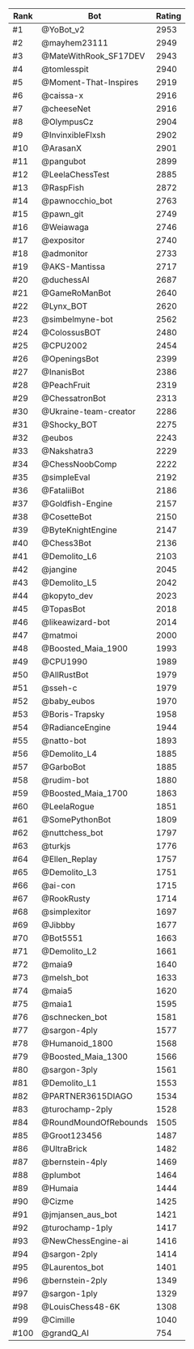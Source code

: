 Rank|Bot|Rating
---|---|---
#1|@YoBot_v2|2953
#2|@mayhem23111|2949
#3|@MateWithRook_SF17DEV|2943
#4|@tomlesspit|2940
#5|@Moment-That-Inspires|2919
#6|@caissa-x|2916
#7|@cheeseNet|2916
#8|@OlympusCz|2904
#9|@InvinxibleFlxsh|2902
#10|@ArasanX|2901
#11|@pangubot|2899
#12|@LeelaChessTest|2885
#13|@RaspFish|2872
#14|@pawnocchio_bot|2763
#15|@pawn_git|2749
#16|@Weiawaga|2746
#17|@expositor|2740
#18|@admonitor|2733
#19|@AKS-Mantissa|2717
#20|@duchessAI|2687
#21|@GameRoManBot|2640
#22|@Lynx_BOT|2620
#23|@simbelmyne-bot|2562
#24|@ColossusBOT|2480
#25|@CPU2002|2454
#26|@OpeningsBot|2399
#27|@InanisBot|2386
#28|@PeachFruit|2319
#29|@ChessatronBot|2313
#30|@Ukraine-team-creator|2286
#31|@Shocky_BOT|2275
#32|@eubos|2243
#33|@Nakshatra3|2229
#34|@ChessNoobComp|2222
#35|@simpleEval|2192
#36|@FataliiBot|2186
#37|@Goldfish-Engine|2157
#38|@CosetteBot|2150
#39|@ByteKnightEngine|2147
#40|@Chess3Bot|2136
#41|@Demolito_L6|2103
#42|@jangine|2045
#43|@Demolito_L5|2042
#44|@kopyto_dev|2023
#45|@TopasBot|2018
#46|@likeawizard-bot|2014
#47|@matmoi|2000
#48|@Boosted_Maia_1900|1993
#49|@CPU1990|1989
#50|@AllRustBot|1979
#51|@sseh-c|1979
#52|@baby_eubos|1970
#53|@Boris-Trapsky|1958
#54|@RadianceEngine|1944
#55|@natto-bot|1893
#56|@Demolito_L4|1885
#57|@GarboBot|1885
#58|@rudim-bot|1880
#59|@Boosted_Maia_1700|1863
#60|@LeelaRogue|1851
#61|@SomePythonBot|1809
#62|@nuttchess_bot|1797
#63|@turkjs|1776
#64|@Ellen_Replay|1757
#65|@Demolito_L3|1751
#66|@ai-con|1715
#67|@RookRusty|1714
#68|@simplexitor|1697
#69|@Jibbby|1677
#70|@Bot5551|1663
#71|@Demolito_L2|1661
#72|@maia9|1640
#73|@melsh_bot|1633
#74|@maia5|1620
#75|@maia1|1595
#76|@schnecken_bot|1581
#77|@sargon-4ply|1577
#78|@Humanoid_1800|1568
#79|@Boosted_Maia_1300|1566
#80|@sargon-3ply|1561
#81|@Demolito_L1|1553
#82|@PARTNER3615DIAGO|1534
#83|@turochamp-2ply|1528
#84|@RoundMoundOfRebounds|1505
#85|@Groot123456|1487
#86|@UltraBrick|1482
#87|@bernstein-4ply|1469
#88|@plumbot|1464
#89|@Humaia|1444
#90|@Cizme|1425
#91|@jmjansen_aus_bot|1421
#92|@turochamp-1ply|1417
#93|@NewChessEngine-ai|1416
#94|@sargon-2ply|1414
#95|@Laurentos_bot|1401
#96|@bernstein-2ply|1349
#97|@sargon-1ply|1329
#98|@LouisChess48-6K|1308
#99|@Cimille|1040
#100|@grandQ_AI|754
